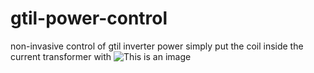 # gtil-power-control
non-invasive control of gtil inverter power
simply put the coil inside the current transformer with
![This is an image](GT4A9584.JPG)

